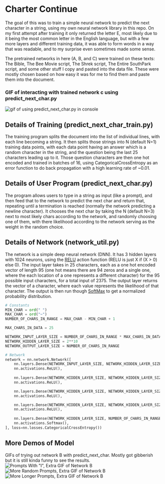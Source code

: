 # Charter Continue

<p>
The goal of this was to train a simple neural network to predict the next character in a string, using my own neural network library in this repo. On my first attempt after training it only returned the letter E, most likely due to it being the most common letter in the English language, but with a few more layers and different training data, it was able to form words in a way that was readable, and to my surprise even sometimes made some sense.

The pretrained networks in here (A, B, and C) were trained on these texts: The Bible, The Bee Movie script, The Shrek script, The Entire SouthPark script, and some other stuff I copy and pasted into the data file. These were mostly chosen based on how easy it was for me to find them and paste them into the document.
</p>

### GIF of interacting with trained network c using predict_next_char.py
 ![gif of using predict_next_char.py in console](https://github.com/user-attachments/assets/0d81e016-1437-4f90-8977-b2fdd4d0897c)

## Details of Training (predict_next_char_train.py)
The training program splits the document into the list of individual lines, with each line becoming a string. It then splits those strings into N (default N=1) training data points, with each data point having an answer which is a random character in the string, and the question being the last 25 characters leading up to it. Those question characters are then one hot encoded and trained in batches of 16, using CategoricalCrossEntropy as an error function to do back propagation with a high learning rate of ~0.01.


## Details of User Program (predict_next_char.py)
The program allows users to type in a string as input (like a prompt), and then feed that to the network to predict the next char and return that, repeating until a termination is reached (normally the network predicting a newline character). It chooses the next char by taking the N (default N=3) next to most likely chars according to the network, and randomly choosing one of them, with there likelihood according to the network serving as the weight in the random choice.

## Details of Network (network_util.py)
The network is a simple deep neural network (DNN). It has 3 hidden layers with 1024 neurons, using the [RELU](https://en.wikipedia.org/wiki/Rectifier_(neural_networks)) action function (RELU is just X if (X > 0)  else 0). The input layer takes in 25 characters, each as a one hot encoded vector of length 95 (one hot means there are 94 zeros and a single one, where the each location of a one represents a different character) for the 95 possible input characters, for a total input of 2375. The output layer returns the vector of a character, where each value represents the likelihood of that character. The output is then run though [SoftMax](https://en.wikipedia.org/wiki/Softmax_function) to get a normalized probability distribution.

```python
# Constants
MIN_CHAR = ord(" ")
MAX_CHAR = ord("~")
NUMBER_OF_CHARS_IN_RANGE = MAX_CHAR - MIN_CHAR + 1

MAX_CHARS_IN_DATA = 25

NETWORK_INPUT_LAYER_SIZE = NUMBER_OF_CHARS_IN_RANGE * MAX_CHARS_IN_DATA
NETWORK_HIDDEN_LAYER_SIZE = 2**10
NETWORK_OUTPUT_LAYER_SIZE = NUMBER_OF_CHARS_IN_RANGE

# Network
network = nn.network.Network([
    nn.layers.Dense(NETWORK_INPUT_LAYER_SIZE, NETWORK_HIDDEN_LAYER_SIZE),
    nn.activations.ReLU(),
    
    nn.layers.Dense(NETWORK_HIDDEN_LAYER_SIZE, NETWORK_HIDDEN_LAYER_SIZE),
    nn.activations.ReLU(),

    nn.layers.Dense(NETWORK_HIDDEN_LAYER_SIZE, NETWORK_HIDDEN_LAYER_SIZE),
    nn.activations.ReLU(),

    nn.layers.Dense(NETWORK_HIDDEN_LAYER_SIZE, NETWORK_HIDDEN_LAYER_SIZE),
    nn.activations.ReLU(),
    
    nn.layers.Dense(NETWORK_HIDDEN_LAYER_SIZE, NUMBER_OF_CHARS_IN_RANGE),
    nn.activations.Softmax(),    
], loss=nn.losses.CategoricalCrossEntropy())
```

## More Demos of Model
GIFs of trying out network B with predict_next_char. Mostly got gibberish but it is still kinda funny to see the results.
![Prompts With "I", Extra GIF of Network B](https://github.com/user-attachments/assets/f42a3b63-10f9-471b-b98a-e0af302b012b)
![More Random Prompts, Extra GIF of Network B](https://github.com/user-attachments/assets/f442066e-3133-4ba7-95f4-a2e4e525d07e)
![More Longer Prompts, Extra GIF of Network B](https://github.com/user-attachments/assets/96c6e834-903b-4f0d-9db6-d60163a16c02)












